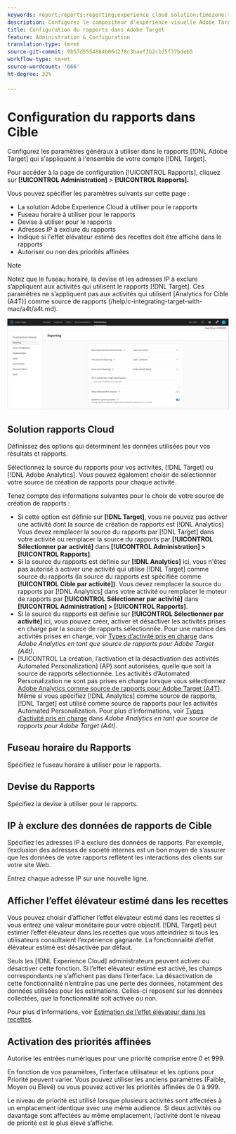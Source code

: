 ```yaml
---
keywords: report;reports;reporting;experience cloud solution;timezone;time zone;currency;exclude IPs;estimated lift in revenue;revenue;lift in revenue;fine-grained priorities;fine-grained
description: Configurez le compositeur d’expérience visuelle Adobe Target en spécifiant ses paramètres généraux, la configuration de la fenêtre d’affichage mobile et les sélecteurs CSS.
title: Configuration du rapports dans Adobe Target
feature: Administration & Configuration
translation-type: tm+mt
source-git-commit: 9b57d5554884b06d278c3baef3b2c1d5f37bdeb5
workflow-type: tm+mt
source-wordcount: '666'
ht-degree: 32%

---
```



# Configuration du rapports dans Cible

Configurez les paramètres généraux à utiliser dans le rapports [!DNL Adobe Target] qui s&#39;appliquent à l&#39;ensemble de votre compte [!DNL Target].

Pour accéder à la page de configuration [!UICONTROL Rapports], cliquez sur **[!UICONTROL Administration]** > **[!UICONTROL Rapports].**

Vous pouvez spécifier les paramètres suivants sur cette page :

* La solution Adobe Experience Cloud à utiliser pour le rapports
* Fuseau horaire à utiliser pour le rapports
* Devise à utiliser pour le rapports
* Adresses IP à exclure du rapports
* Indique si l&#39;effet élévateur estimé des recettes doit être affiché dans le rapports
* Autoriser ou non des priorités affinées

>[!NOTE]
>
>Notez que le fuseau horaire, la devise et les adresses IP à exclure s’appliquent aux activités qui utilisent le rapports [!DNL Target]. Ces paramètres ne s’appliquent pas aux activités qui utilisent [Analytics for Cible (A4T)] comme source de rapports (/help/c-integrating-target-with-mac/a4t/a4t.md).

![Rapports de page](/help/administrating-target/assets/reporting.png)

## Solution rapports Cloud

Définissez des options qui déterminent les données utilisées pour vos résultats et rapports.

Sélectionnez la source du rapports pour vos activités, [!DNL Target] ou [!DNL Adobe Analytics]. Vous pouvez également choisir de sélectionner votre source de création de rapports pour chaque activité.

Tenez compte des informations suivantes pour le choix de votre source de création de rapports :

* Si cette option est définie sur **[!DNL Target]**, vous ne pouvez pas activer une activité dont la source de création de rapports est [!DNL Analytics] Vous devez remplacer la source du rapports par [!DNL Target] dans votre activité ou remplacer la source du rapports par **[!UICONTROL Sélectionner par activité]** dans **[!UICONTROL Administration] > [!UICONTROL Rapports]**.
* Si la source du rapports est définie sur **[!DNL Analytics]** ici, vous n&#39;êtes pas autorisé à activer une activité qui utilise [!DNL Target] comme source du rapports (la source du rapports est spécifiée comme **[!UICONTROL Cible par activité])**. Vous devez remplacer la source du rapports par [!DNL Analytics] dans votre activité ou remplacer le moteur de rapports par **[!UICONTROL Sélectionner par activité]** dans **[!UICONTROL Administration] > [!UICONTROL Rapports]**.
* Si la source du rapports est définie sur **[!UICONTROL Sélectionner par activité]** ici, vous pouvez créer, activer et désactiver les activités prises en charge par la source de rapports sélectionnée. Pour une matrice des activités prises en charge, voir [Types d’activité pris en charge](/help/c-integrating-target-with-mac/a4t/a4t.md#section_F487896214BF4803AF78C552EF1669AA) dans *Adobe Analytics en tant que source de rapports pour Adobe Target (A4t)*.
* [!UICONTROL La création, l’activation et la désactivation des activités Automated Personalization]  (AP) sont autorisées, quelle que soit la source de rapports sélectionnée. Les activités d’Automated Personalization ne sont pas prises en charge lorsque vous sélectionnez [Adobe Analytics comme source de rapports pour Adobe Target (A4T)](/help/c-integrating-target-with-mac/a4t/a4t.md). Même si vous spécifiez [!DNL Analytics] comme source de rapports, [!DNL Target] est utilisé comme source de rapports pour les activités Automated Personalization. Pour plus d’informations, voir [Types d’activité pris en charge](/help/c-integrating-target-with-mac/a4t/a4t.md#section_F487896214BF4803AF78C552EF1669AA) dans *Adobe Analytics en tant que source de rapports pour Adobe Target (A4t)*.

## Fuseau horaire du Rapports

Spécifiez le fuseau horaire à utiliser pour le rapports.

## Devise du Rapports

Spécifiez la devise à utiliser pour le rapports.

## IP à exclure des données de rapports de Cible

Spécifiez les adresses IP à exclure des données de rapports. Par exemple, l’exclusion des adresses de société internes est un bon moyen de s’assurer que les données de votre rapports reflètent les interactions des clients sur votre site Web.

Entrez chaque adresse IP sur une nouvelle ligne.

## Afficher l’effet élévateur estimé dans les recettes

Vous pouvez choisir d’afficher l’effet élévateur estimé dans les recettes si vous entrez une valeur monétaire pour votre objectif. [!DNL Target] peut estimer l’effet élévateur dans les recettes que vous atteindriez si tous les utilisateurs consultaient l’expérience gagnante. La fonctionnalité d’effet élévateur estimé est désactivée par défaut.

Seuls les [!DNL Experience Cloud] administrateurs peuvent activer ou désactiver cette fonction. Si l’effet élévateur estimé est activé, les champs correspondants ne s’affichent pas dans l’interface. La désactivation de cette fonctionnalité n’entraîne pas une perte des données, notamment des données utilisées pour les estimations. Celles-ci reposent sur les données collectées, que la fonctionnalité soit activée ou non.

Pour plus d’informations, voir [Estimation de l’effet élévateur dans les recettes](/help/administrating-target/r-target-account-preferences/estimating-lift-in-revenue.md).

## Activation des priorités affinées

Autorise les entrées numériques pour une priorité comprise entre 0 et 999.

En fonction de vos paramètres, l’interface utilisateur et les options pour Priorité peuvent varier. Vous pouvez utiliser les anciens paramètres (Faible, Moyen ou Élevé) ou vous pouvez activer les priorités affinées de 0 à 999.

Le niveau de priorité est utilisé lorsque plusieurs activités sont affectées à un emplacement identique avec une même audience. Si deux activités ou davantage sont affectées au même emplacement, l’activité dont le niveau de priorité est le plus élevé s’affiche.
